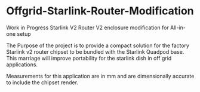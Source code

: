 # Offgrid-Starlink-Router-Modification
Work in Progress Starlink V2 Router V2 enclosure modification for All-in-one setup

The Purpose of the project is to provide a compact solution for the factory Starlink v2 router chipset to be bundled with the Starlink Quadpod base. This marriage will improve portability for the starlink dish in off grid applications.

Measurements for this application are in mm and are dimensionally accurate to include the chipset render.
